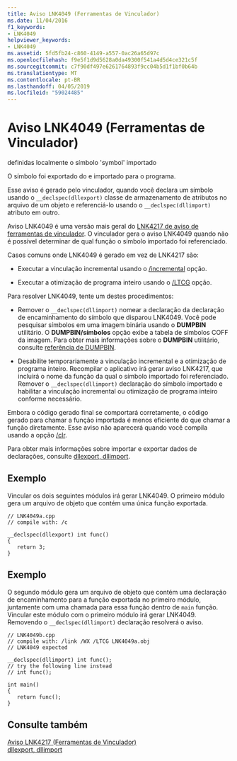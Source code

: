 ```yaml
---
title: Aviso LNK4049 (Ferramentas de Vinculador)
ms.date: 11/04/2016
f1_keywords:
- LNK4049
helpviewer_keywords:
- LNK4049
ms.assetid: 5fd5fb24-c860-4149-a557-0ac26a65d97c
ms.openlocfilehash: f9e5f1d9d5628a0da49300f541a4d5d4ce321c5f
ms.sourcegitcommit: c7f90df497e6261764893f9cc04b5d1f1bf0b64b
ms.translationtype: MT
ms.contentlocale: pt-BR
ms.lasthandoff: 04/05/2019
ms.locfileid: "59024485"
---
```

# <a name="linker-tools-warning-lnk4049"></a>Aviso LNK4049 (Ferramentas de Vinculador)

definidas localmente o símbolo 'symbol' importado

O símbolo foi exportado do e importado para o programa.

Esse aviso é gerado pelo vinculador, quando você declara um símbolo usando o `__declspec(dllexport)` classe de armazenamento de atributos no arquivo de um objeto e referenciá-lo usando o `__declspec(dllimport)` atributo em outro.

Aviso LNK4049 é uma versão mais geral do [LNK4217 de aviso de ferramentas de vinculador](../../error-messages/tool-errors/linker-tools-warning-lnk4217.md). O vinculador gera o aviso LNK4049 quando não é possível determinar de qual função o símbolo importado foi referenciado.

Casos comuns onde LNK4049 é gerado em vez de LNK4217 são:

- Executar a vinculação incremental usando o [/incremental](../../build/reference/incremental-link-incrementally.md) opção.

- Executar a otimização de programa inteiro usando o [/LTCG](../../build/reference/ltcg-link-time-code-generation.md) opção.

Para resolver LNK4049, tente um destes procedimentos:

- Remover o `__declspec(dllimport)` nomear a declaração da declaração de encaminhamento do símbolo que disparou LNK4049. Você pode pesquisar símbolos em uma imagem binária usando o **DUMPBIN** utilitário. O **DUMPBIN/símbolos** opção exibe a tabela de símbolos COFF da imagem. Para obter mais informações sobre o **DUMPBIN** utilitário, consulte [referência de DUMPBIN](../../build/reference/dumpbin-reference.md).

- Desabilite temporariamente a vinculação incremental e a otimização de programa inteiro. Recompilar o aplicativo irá gerar aviso LNK4217, que incluirá o nome da função da qual o símbolo importado foi referenciado. Remover o `__declspec(dllimport)` declaração do símbolo importado e habilitar a vinculação incremental ou otimização de programa inteiro conforme necessário.

Embora o código gerado final se comportará corretamente, o código gerado para chamar a função importada é menos eficiente do que chamar a função diretamente. Esse aviso não aparecerá quando você compila usando a opção [/clr](../../build/reference/clr-common-language-runtime-compilation.md).

Para obter mais informações sobre importar e exportar dados de declarações, consulte [dllexport, dllimport](../../cpp/dllexport-dllimport.md).

## <a name="example"></a>Exemplo

Vincular os dois seguintes módulos irá gerar LNK4049. O primeiro módulo gera um arquivo de objeto que contém uma única função exportada.

```
// LNK4049a.cpp
// compile with: /c

__declspec(dllexport) int func()
{
   return 3;
}
```

## <a name="example"></a>Exemplo

O segundo módulo gera um arquivo de objeto que contém uma declaração de encaminhamento para a função exportada no primeiro módulo, juntamente com uma chamada para essa função dentro de `main` função. Vincular este módulo com o primeiro módulo irá gerar LNK4049. Removendo o `__declspec(dllimport)` declaração resolverá o aviso.

```
// LNK4049b.cpp
// compile with: /link /WX /LTCG LNK4049a.obj
// LNK4049 expected

__declspec(dllimport) int func();
// try the following line instead
// int func();

int main()
{
   return func();
}
```

## <a name="see-also"></a>Consulte também

[Aviso LNK4217 (Ferramentas de Vinculador)](../../error-messages/tool-errors/linker-tools-warning-lnk4217.md)<br/>
[dllexport, dllimport](../../cpp/dllexport-dllimport.md)